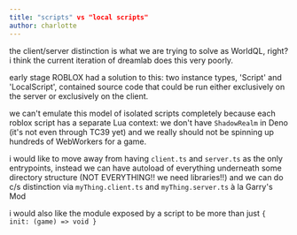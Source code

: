 ```yaml
---
title: "scripts" vs "local scripts"
author: charlotte
---
```


the client/server distinction is what we are trying to solve as WorldQL, right? i think the current iteration of dreamlab does this very poorly.

early stage ROBLOX had a solution to this: two instance types, 'Script' and 'LocalScript', contained source code that could be run either exclusively on the server or exclusively on the client.

we can't emulate this model of isolated scripts completely because each roblox script has a separate Lua context: we don't have `ShadowRealm` in Deno (it's not even through TC39 yet) and we really should not be spinning up hundreds of WebWorkers for a game.

i would like to move away from having `client.ts` and `server.ts` as the only entrypoints, instead we can have autoload of everything underneath some directory structure (NOT EVERYTHING!! we need libraries!!) and we can do c/s distinction via `myThing.client.ts` and `myThing.server.ts` à la Garry's Mod

i would also like the module exposed by a script to be more than just `{ init: (game) => void }`
